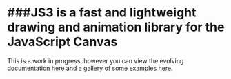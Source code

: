 ###JS3 is a fast and lightweight drawing and animation library for the JavaScript Canvas 
=============

This is a work in progress, however you can view the evolving documentation [here](http://quietless.com/js3/) and a gallery of some examples [here](http://quietless.com/js3/gallery/honeycomb "gallery").
